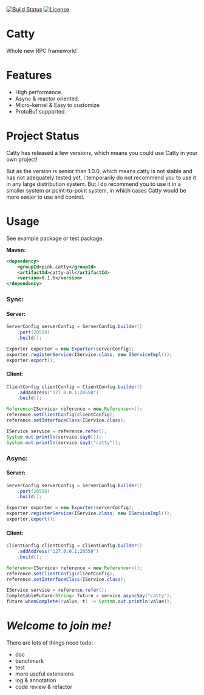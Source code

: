 [![Build Status](https://www.travis-ci.com/zhengrenjie/catty.svg?branch=master)](https://www.travis-ci.com/zhengrenjie/catty)
[![License](https://img.shields.io/badge/License-Apache%202.0-blue.svg)](https://opensource.org/licenses/Apache-2.0)

# Catty
Whole new RPC framework!

# Features
* High performance.
* Async & reactor oriented.
* Micro-kernel & Easy to customize
* ProtoBuf supported.

# Project Status
Catty has released a few versions, which means you could use Catty in your own project!

But as the version is senior than 1.0.0, which means catty is not stable and has not adequately 
tested yet, I temporarily do not recommend you to use it in any large distribution system. But I do 
recommend you to use it in a smaller system or point-to-point system, in which cases Catty would 
be more easier to use and control.

# Usage
See example package or test package.

**Maven:**
```xml
<dependency>
    <groupId>pink.catty</groupId>
    <artifactId>catty-all</artifactId>
    <version>0.1.6</version>
</dependency>
```

### Sync:
#### Server:
```java
ServerConfig serverConfig = ServerConfig.builder()
    .port(20550)
    .build();

Exporter exporter = new Exporter(serverConfig);
exporter.registerService(IService.class, new IServiceImpl());
exporter.export();

```
#### Client:
```java
ClientConfig clientConfig = ClientConfig.builder()
    .addAddress("127.0.0.1:20550")
    .build();

Reference<IService> reference = new Reference<>();
reference.setClientConfig(clientConfig);
reference.setInterfaceClass(IService.class);

IService service = reference.refer();
System.out.println(service.say0());
System.out.println(service.say1("catty"));

```
### Async:
#### Server:
```java
ServerConfig serverConfig = ServerConfig.builder()
    .port(20550)
    .build();

Exporter exporter = new Exporter(serverConfig);
exporter.registerService(IService.class, new IServiceImpl());
exporter.export();
```
#### Client:
```java
ClientConfig clientConfig = ClientConfig.builder()
    .addAddress("127.0.0.1:20550")
    .build();

Reference<IService> reference = new Reference<>();
reference.setClientConfig(clientConfig);
reference.setInterfaceClass(IService.class);

IService service = reference.refer();
CompletableFuture<String> future = service.asyncSay("catty");
future.whenComplete((value, t) -> System.out.println(value));
```

# *Welcome to join me!*
There are lots of things need todo:
* doc
* benchmark
* test
* more useful extensions
* log & annotation
* code review & refactor
